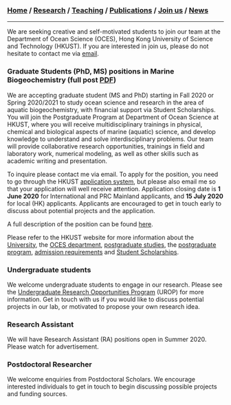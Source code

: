 ### [**Home**](README.md)  /  [**Research**](Research.md)  /  [**Teaching**](Teaching.md)   /  [**Publications**](Publications.md)  /  [**Join us**](Joinus.md)  /  [**News**](News.md) 
---

We are seeking creative and self-motivated students to join our team at the Department of Ocean Science (OCES), Hong Kong University of Science and Technology (HKUST). 
If you are interested in join us, please do not hesitate to contact me via [email](mailto:lixx0590@d.umn.edu).

### Graduate Students (PhD, MS) positions in Marine Biogeochemistry (full post [PDF](jobpost.pdf))
We are accepting graduate student (MS and PhD) starting in Fall 2020 or Spring 2020/2021 to study ocean science and research in the area of aquatic biogeochemistry, with financial support via Student Scholarships. You will join the Postgraduate Program at Department of Ocean Science at HKUST, where you will receive multidisciplinary trainings in physical, chemical and biological aspects of marine (aquatic) science, and develop knowledge to understand and solve interdisciplinary problems. Our team will provide collaborative research opportunities, trainings in field and laboratory work, numerical modeling, as well as other skills such as academic writing and presentation. 

To inquire please contact me via email. To apply for the position, you need to go through the HKUST [application system](https://pg.ust.hk/prospective-students/admissions/online-application), but please also email me so that your application will well receive attention. Application closing date is **1 June 2020** for International and PRC Mainland applicants, and **15 July 2020** for local (HK) applicants. Applicants are encouraged to get in touch early to discuss about potential projects and the application. 

A full description of the position can be found [here](/jobpost.pdf).

Please refer to the HKUST website for more information about the [University](https://www.ust.hk/), the [OCES department](https://oces.ust.hk/), [postgraduate studies](https://pg.ust.hk/prospective-students/home), the [postgraduate program](https://oces.ust.hk/program-overview), [admission requirements](https://pg.ust.hk/prospective-students/admissions/admission-requirements) and [Student Scholarships](https://pg.ust.hk/prospective-students/scholarship-fees/generous-scholarship).

### Undergraduate students 
We welcome undergraduate students to engage in our research. Please see the [Undergraduate Research Opportunities Program](https://urop.ust.hk/) (UROP) for more information. Get in touch with us if you would like to discuss potential projects in our lab, or motivated to propose your own research idea.

### Research Assistant 
We will have Research Assistant (RA) positions open in Summer 2020. Please watch for advertisement. 

### Postdoctoral Researcher 
We welcome enquiries from Postdoctoral Scholars. We encourage interested individuals to get in touch to begin discussing possible projects and funding sources. 
